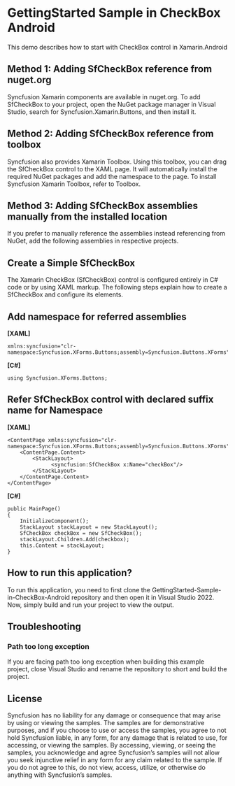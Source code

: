 # GettingStarted Sample in CheckBox Android
This demo describes how to start with CheckBox control in Xamarin.Android

## Method 1: Adding SfCheckBox reference from nuget.org

Syncfusion Xamarin components are available in nuget.org. To add SfCheckBox to your project, open the NuGet package manager in Visual Studio, search for Syncfusion.Xamarin.Buttons, and then install it.

## Method 2: Adding SfCheckBox reference from toolbox

Syncfusion also provides Xamarin Toolbox. Using this toolbox, you can drag the SfCheckBox control to the XAML page. It will automatically install the required NuGet packages and add the namespace to the page. To install Syncfusion Xamarin Toolbox, refer to Toolbox.

## Method 3: Adding SfCheckBox assemblies manually from the installed location

If you prefer to manually reference the assemblies instead referencing from NuGet, add the following assemblies in respective projects.
## Create a Simple SfCheckBox
The Xamarin CheckBox (SfCheckBox) control is configured entirely in C# code or by using XAML markup. The following steps explain how to create a SfCheckBox and configure its elements.

## Add namespace for referred assemblies
**[XAML]**
```
xmlns:syncfusion="clr-namespace:Syncfusion.XForms.Buttons;assembly=Syncfusion.Buttons.XForms"
```

**[C#]**
```
using Syncfusion.XForms.Buttons;
```

## Refer SfCheckBox control with declared suffix name for Namespace

**[XAML]**
```
<ContentPage xmlns:syncfusion="clr-namespace:Syncfusion.XForms.Buttons;assembly=Syncfusion.Buttons.XForms">
    <ContentPage.Content>
        <StackLayout>
              <syncfusion:SfCheckBox x:Name="checkBox"/>
        </StackLayout>
    </ContentPage.Content>
</ContentPage>
```

**[C#]**

```
public MainPage()
{
    InitializeComponent();
    StackLayout stackLayout = new StackLayout();
    SfCheckBox checkBox = new SfCheckBox();
    stackLayout.Children.Add(checkbox);
    this.Content = stackLayout;
}
```
## How to run this application?

To run this application, you need to first clone the GettingStarted-Sample-in-CheckBox-Android repository and then open it in Visual Studio 2022. Now, simply build and run your project to view the output.

## <a name="troubleshooting"></a>Troubleshooting ##
### Path too long exception
If you are facing path too long exception when building this example project, close Visual Studio and rename the repository to short and build the project.

## License

Syncfusion has no liability for any damage or consequence that may arise by using or viewing the samples. The samples are for demonstrative purposes, and if you choose to use or access the samples, you agree to not hold Syncfusion liable, in any form, for any damage that is related to use, for accessing, or viewing the samples. By accessing, viewing, or seeing the samples, you acknowledge and agree Syncfusion’s samples will not allow you seek injunctive relief in any form for any claim related to the sample. If you do not agree to this, do not view, access, utilize, or otherwise do anything with Syncfusion’s samples.